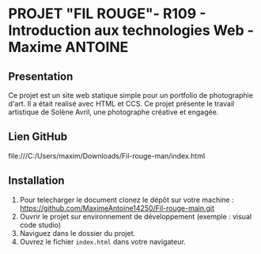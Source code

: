 # PROJET "FIL ROUGE"- R109 - Introduction aux technologies Web - Maxime ANTOINE

## Presentation
Ce projet est un site web statique simple pour un portfolio de photographie d'art. 
Il a était realisé avec HTML et CCS. Ce projet présente le travail artistique de Solène Avril, une photographe créative et engagée. 

## Lien GitHub

file:///C:/Users/maxim/Downloads/Fil-rouge-man/index.html

## Installation

1. Pour telecharger le document clonez le dépôt sur votre machine : https://github.com/MaximeAntoine14250/Fil-rouge-main.git
2. Ouvrir le projet sur environnement de développement (exemple : visual code studio)
3. Naviguez dans le dossier du projet.
4. Ouvrez le fichier `index.html` dans votre navigateur.